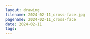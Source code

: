 ```yaml
---
layout: drawing
filename: 2024-02-11_cross-face.jpg
pagename: 2024-02-11_cross-face
date: 2024-02-11
tags:
---
```

